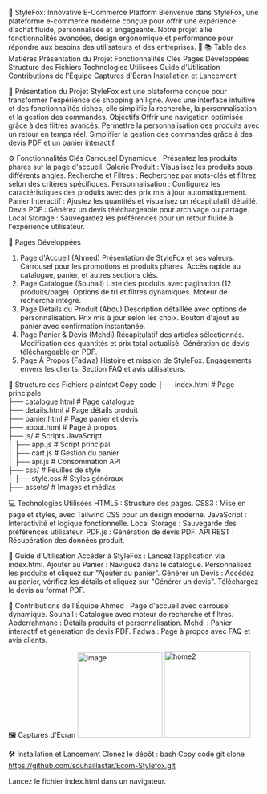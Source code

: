 🦊 StyleFox: Innovative E-Commerce Platform
Bienvenue dans StyleFox, une plateforme e-commerce moderne conçue pour offrir une expérience d'achat fluide, personnalisée et engageante. Notre projet allie fonctionnalités avancées, design ergonomique et performance pour répondre aux besoins des utilisateurs et des entreprises. 🚀
📚 Table des Matières
Présentation du Projet
Fonctionnalités Clés
Pages Développées
Structure des Fichiers
Technologies Utilisées
Guide d'Utilisation
Contributions de l'Équipe
Captures d'Écran
Installation et Lancement

🌟 Présentation du Projet
StyleFox est une plateforme conçue pour transformer l'expérience de shopping en ligne. Avec une interface intuitive et des fonctionnalités riches, elle simplifie la recherche, la personnalisation et la gestion des commandes.
Objectifs
Offrir une navigation optimisée grâce à des filtres avancés.
Permettre la personnalisation des produits avec un retour en temps réel.
Simplifier la gestion des commandes grâce à des devis PDF et un panier interactif.

⚙️ Fonctionnalités Clés
Carrousel Dynamique : Présentez les produits phares sur la page d'accueil.
Galerie Produit : Visualisez les produits sous différents angles.
Recherche et Filtres : Recherchez par mots-clés et filtrez selon des critères spécifiques.
Personnalisation : Configurez les caractéristiques des produits avec des prix mis à jour automatiquement.
Panier Interactif : Ajustez les quantités et visualisez un récapitulatif détaillé.
Devis PDF : Générez un devis téléchargeable pour archivage ou partage.
Local Storage : Sauvegardez les préférences pour un retour fluide à l'expérience utilisateur.

📄 Pages Développées
1. Page d'Accueil (Ahmed)
Présentation de StyleFox et ses valeurs.
Carrousel pour les promotions et produits phares.
Accès rapide au catalogue, panier, et autres sections clés.
2. Page Catalogue (Souhail)
Liste des produits avec pagination (12 produits/page).
Options de tri et filtres dynamiques.
Moteur de recherche intégré.
3. Page Détails du Produit (Abdu)
Description détaillée avec options de personnalisation.
Prix mis à jour selon les choix.
Bouton d'ajout au panier avec confirmation instantanée.
4. Page Panier & Devis (Mehdi)
Récapitulatif des articles sélectionnés.
Modification des quantités et prix total actualisé.
Génération de devis téléchargeable en PDF.
5. Page À Propos (Fadwa)
Histoire et mission de StyleFox.
Engagements envers les clients.
Section FAQ et avis utilisateurs.

📂 Structure des Fichiers
plaintext
Copy code
├── index.html           # Page principale  
├── catalogue.html       # Page catalogue  
├── details.html         # Page détails produit  
├── panier.html          # Page panier et devis  
├── about.html           # Page à propos  
├── js/                  # Scripts JavaScript  
│   ├── app.js           # Script principal  
│   ├── cart.js          # Gestion du panier  
│   ├── api.js           # Consommation API  
├── css/                 # Feuilles de style  
│   ├── style.css        # Styles généraux  
├── assets/              # Images et médias  


💻 Technologies Utilisées
HTML5 : Structure des pages.
CSS3 : Mise en page et styles, avec Tailwind CSS pour un design moderne.
JavaScript : Interactivité et logique fonctionnelle.
Local Storage : Sauvegarde des préférences utilisateur.
PDF.js : Génération de devis PDF.
API REST : Récupération des données produit.

🚀 Guide d'Utilisation
Accéder à StyleFox : Lancez l’application via index.html.
Ajouter au Panier :
Naviguez dans le catalogue.
Personnalisez les produits et cliquez sur "Ajouter au panier".
Générer un Devis :
Accédez au panier, vérifiez les détails et cliquez sur "Générer un devis".
Téléchargez le devis au format PDF.

🤝 Contributions de l'Équipe
Ahmed : Page d'accueil avec carrousel dynamique.
Souhail : Catalogue avec moteur de recherche et filtres.
Abderrahmane : Détails produits et personnalisation.
Mehdi : Panier interactif et génération de devis PDF.
Fadwa : Page à propos avec FAQ et avis clients.

🖼️ Captures d'Écran
<img width="169" alt="image" src="https://github.com/user-attachments/assets/7de856e6-50a6-480b-81bf-15af92e2bb8b">
<img width="172" alt="home2" src="https://github.com/user-attachments/assets/c78b0aca-07e8-4b01-8262-0845601aac6d">



🛠️ Installation et Lancement
Clonez le dépôt :
bash
Copy code
git clone https://github.com/souhaillasfar/Ecom-Stylefox.git


Lancez le fichier index.html dans un navigateur.
